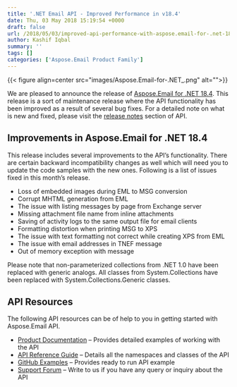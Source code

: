 ```yaml
---
title: '.NET Email API - Improved Performance in v18.4'
date: Thu, 03 May 2018 15:19:54 +0000
draft: false
url: /2018/05/03/improved-api-performance-with-aspose.email-for-.net-18.4/
author: Kashif Iqbal
summary: ''
tags: []
categories: ['Aspose.Email Product Family']
---
```




{{< figure align=center src="images/Aspose.Email-for-.NET_.png" alt="">}}


We are pleased to announce the release of [Aspose.Email for .NET 18.4][1]. This release is a sort of maintenance release where the API functionality has been improved as a result of several bug fixes. For a detailed note on what is new and fixed, please visit the [release notes][2] section of API.

## Improvements in Aspose.Email for .NET 18.4

This release includes several improvements to the API’s functionality. There are certain backward incompatibility changes as well which will need you to update the code samples with the new ones. Following is a list of issues fixed in this month’s release.

*   Loss of embedded images during EML to MSG conversion
*   Corrupt MHTML generation from EML
*   The issue with listing messages by page from Exchange server
*   Missing attachment file name from inline attachments
*   Saving of activity logs to the same output file for email clients
*   Formatting distortion when printing MSG to XPS
*   The issue with text formatting not correct while creating XPS from EML
*   The issue with email addresses in TNEF message
*   Out of memory exception with message

Please note that non-parameterized collections from .NET 1.0 have been replaced with generic analogs. All classes from System.Collections have been replaced with System.Collections.Generic classes.

## API Resources

The following API resources can be of help to you in getting started with Aspose.Email API.

*   [Product Documentation][3] – Provides detailed examples of working with the API
*   [API Reference Guide][4] – Details all the namespaces and classes of the API
*   [GitHub Examples][5] – Provides ready to run API example
*   [Support Forum][6] – Write to us if you have any query or inquiry about the API




[1]: https://www.nuget.org/packages/Aspose.Email/
[2]: https://docs.aspose.com/display/emailnet/Aspose.Email+for+.NET+18.4+Release+Notes
[3]: https://docs.aspose.com/display/emailnet/Home
[4]: https://apireference.aspose.com/net/email
[5]: https://github.com/asposeemail/Aspose_Email_NET
[6]: https://forum.aspose.com/c/email




